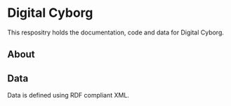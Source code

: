 # Digital Cyborg

This respositry holds the documentation, code and data for Digital Cyborg.

## About

## Data

Data is defined using RDF compliant XML. 

